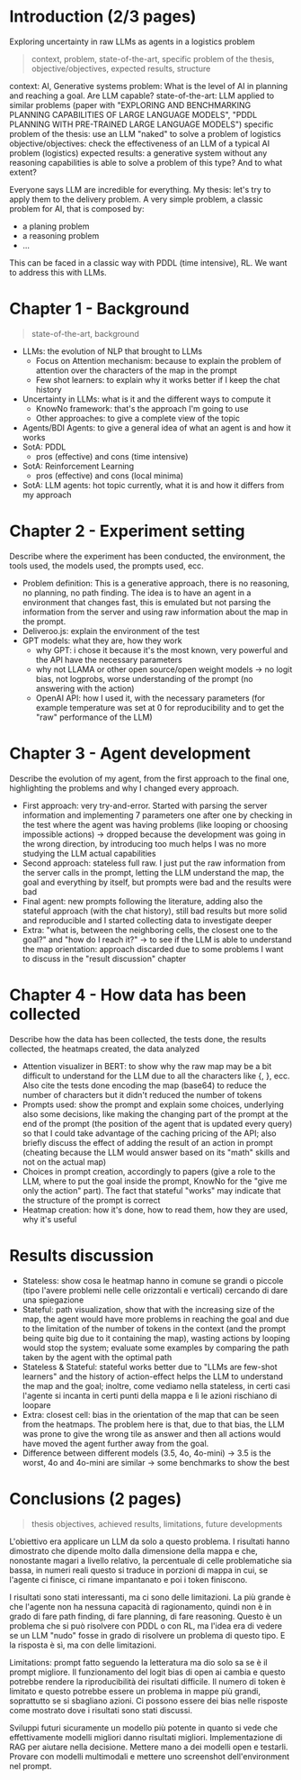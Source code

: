 # Introduction (2/3 pages)

Exploring uncertainty in raw LLMs as agents in a logistics problem

> context, problem, state-of-the-art, specific problem of the thesis, objective/objectives, expected results, structure

context: AI, Generative systems
problem: What is the level of AI in planning and reaching a goal. Are LLM capable?
state-of-the-art: LLM applied to similar problems (paper with "EXPLORING AND BENCHMARKING PLANNING CAPABILITIES OF LARGE LANGUAGE MODELS", "PDDL PLANNING WITH PRE-TRAINED LARGE LANGUAGE MODELS")
specific problem of the thesis: use an LLM "naked" to solve a problem of logistics
objective/objectives: check the effectiveness of an LLM of a typical AI problem (logistics)
expected results: a generative system without any reasoning capabilities is able to solve a problem of this type? And to what extent?

Everyone says LLM are incredible for everything.
My thesis: let's try to apply them to the delivery problem. A very simple problem, a classic problem for AI, that is composed by:

- a planing problem
- a reasoning problem
- ...

This can be faced in a classic way with PDDL (time intensive), RL. We want to address this with LLMs.

# Chapter 1 - Background

> state-of-the-art, background

- LLMs: the evolution of NLP that brought to LLMs
  - Focus on Attention mechanism: because to explain the problem of attention over the characters of the map in the prompt
  - Few shot learners: to explain why it works better if I keep the chat history
- Uncertainty in LLMs: what is it and the different ways to compute it
  - KnowNo framework: that's the approach I'm going to use
  - Other approaches: to give a complete view of the topic
- Agents/BDI Agents: to give a general idea of what an agent is and how it works
- SotA: PDDL
  - pros (effective) and cons (time intensive)
- SotA: Reinforcement Learning
  - pros (effective) and cons (local minima)
- SotA: LLM agents: hot topic currently, what it is and how it differs from my approach

# Chapter 2 - Experiment setting

Describe where the experiment has been conducted, the environment, the tools used, the models used, the prompts used, ecc.

- Problem definition: This is a generative approach, there is no reasoning, no planning, no path finding. The idea is to have an agent in a environment that changes fast, this is emulated but not parsing the information from the server and using raw information about the map in the prompt.
- Deliveroo.js: explain the environment of the test
- GPT models: what they are, how they work
  - why GPT: i chose it because it's the most known, very powerful and the API have the necessary parameters
  - why not LLAMA or other open source/open weight models -> no logit bias, not logprobs, worse understanding of the prompt (no answering with the action)
  - OpenAI API: how I used it, with the necessary parameters (for example temperature was set at 0 for reproducibility and to get the "raw" performance of the LLM)

# Chapter 3 - Agent development

Describe the evolution of my agent, from the first approach to the final one, highlighting the problems and why I changed every approach.

- First approach: very try-and-error. Started with parsing the server information and implementing 7 parameters one after one by checking in the test where the agent was having problems (like looping or choosing impossible actions) -> dropped because the development was going in the wrong direction, by introducing too much helps I was no more studying the LLM actual capabilities
- Second approach: stateless full raw. I just put the raw information from the server calls in the prompt, letting the LLM understand the map, the goal and everything by itself, but prompts were bad and the results were bad
- Final agent: new prompts following the literature, adding also the stateful approach (with the chat history), still bad results but more solid and reproducible and I started collecting data to investigate deeper
- Extra: "what is, between the neighboring cells, the closest one to the goal?" and "how do I reach it?" -> to see if the LLM is able to understand the map orientation: approach discarded due to some problems I want to discuss in the "result discussion" chapter

# Chapter 4 - How data has been collected

Describe how the data has been collected, the tests done, the results collected, the heatmaps created, the data analyzed

- Attention visualizer in BERT: to show why the raw map may be a bit difficult to understand for the LLM due to all the characters like {, }, ecc. Also cite the tests done encoding the map (base64) to reduce the number of characters but it didn't reduced the number of tokens
- Prompts used: show the prompt and explain some choices, underlying also some decisions, like making the changing part of the prompt at the end of the prompt (the position of the agent that is updated every query) so that I could take advantage of the caching pricing of the API; also briefly discuss the effect of adding the result of an action in prompt (cheating because the LLM would answer based on its "math" skills and not on the actual map)
- Choices in prompt creation, accordingly to papers (give a role to the LLM, where to put the goal inside the prompt, KnowNo for the "give me only the action" part). The fact that stateful "works" may indicate that the structure of the prompt is correct
- Heatmap creation: how it's done, how to read them, how they are used, why it's useful

# Results discussion

- Stateless: show cosa le heatmap hanno in comune se grandi o piccole (tipo l'avere problemi nelle celle orizzontali e verticali) cercando di dare una spiegazione
- Stateful: path visualization, show that with the increasing size of the map, the agent would have more problems in reaching the goal and due to the limitation of the number of tokens in the context (and the prompt being quite big due to it containing the map), wasting actions by looping would stop the system; evaluate some examples by comparing the path taken by the agent with the optimal path
- Stateless & Stateful: stateful works better due to "LLMs are few-shot learners" and the history of action-effect helps the LLM to understand the map and the goal; inoltre, come vediamo nella stateless, in certi casi l'agente si incanta in certi punti della mappa e lì le azioni rischiano di loopare
- Extra: closest cell: bias in the orientation of the map that can be seen from the heatmaps. The problem here is that, due to that bias, the LLM was prone to give the wrong tile as answer and then all actions would have moved the agent further away from the goal.
- Difference between different models (3.5, 4o, 4o-mini) -> 3.5 is the worst, 4o and 4o-mini are similar -> some benchmarks to show the best

# Conclusions (2 pages)

> thesis objectives, achieved results, limitations, future developments

L'obiettivo era applicare un LLM da solo a questo problema. I risultati hanno dimostrato che dipende molto dalla dimensione della mappa e che, nonostante magari a livello relativo, la percentuale di celle problematiche sia bassa, in numeri reali questo si traduce in porzioni di mappa in cui, se l'agente ci finisce, ci rimane impantanato e poi i token finiscono.

I risultati sono stati interessanti, ma ci sono delle limitazioni. La più grande è che l'agente non ha nessuna capacità di ragionamento, quindi non è in grado di fare path finding, di fare planning, di fare reasoning. Questo è un problema che si può risolvere con PDDL o con RL, ma l'idea era di vedere se un LLM "nudo" fosse in grado di risolvere un problema di questo tipo. E la risposta è sì, ma con delle limitazioni.

Limitations: prompt fatto seguendo la letteratura ma dio solo sa se è il prompt migliore. Il funzionamento del logit bias di open ai cambia e questo potrebbe rendere la riproducibilità dei risultati difficile. Il numero di token è limitato e questo potrebbe essere un problema in mappe più grandi, soprattutto se si sbagliano azioni. Ci possono essere dei bias nelle risposte come mostrato dove i risultati sono stati discussi.

Sviluppi futuri sicuramente un modello più potente in quanto si vede che effettivamente modelli migliori danno risultati migliori. Implementazione di RAG per aiutare nella decisione. Mettere mano a dei modelli open e testarli. Provare con modelli multimodali e mettere uno screenshot dell'environment nel prompt.
